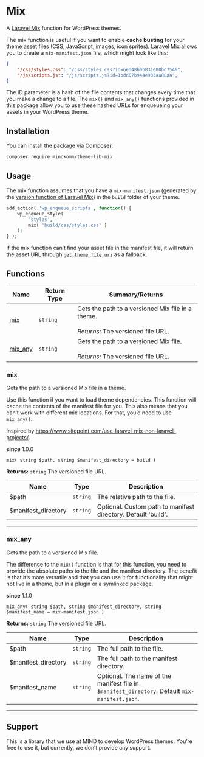 # Mix

A [Laravel Mix](https://github.com/JeffreyWay/laravel-mix) function for WordPress themes.

The mix function is useful if you want to enable **cache busting** for your theme asset files (CSS, JavaScript, images, icon sprites). Laravel Mix allows you to create a `mix-manifest.json` file, which might look like this:

```json
{
    "/css/styles.css": "/css/styles.css?id=6ed48b0b831e80bd7549",
    "/js/scripts.js": "/js/scripts.js?id=1bdd07b944e933aa88aa",
}
```

The ID parameter is a hash of the file contents that changes every time that you make a change to a file. The `mix()` and `mix_any()` functions provided in this package allow you to use these hashed URLs for enqueueing your assets in your WordPress theme.

## Installation

You can install the package via Composer:

```bash
composer require mindkomm/theme-lib-mix
```

## Usage

The mix function assumes that you have a `mix-manifest.json` (generated by the [version function of Laravel Mix](https://github.com/JeffreyWay/laravel-mix/blob/master/docs/versioning.md)) in the `build` folder of your theme.

```php
add_action( 'wp_enqueue_scripts', function() {
    wp_enqueue_style(
        'styles',
        mix( 'build/css/styles.css' )
    );
} );
```

If the mix function can’t find your asset file in the manifest file, it will return the asset URL through [`get_theme_file_uri`](https://developer.wordpress.org/reference/functions/get_theme_file_uri/) as a fallback.

## Functions

| Name | Return Type | Summary/Returns |
| --- | --- | --- |
| [mix](#mix) | `string` | Gets the path to a versioned Mix file in a theme.<br><br>*Returns:* The versioned file URL. |
| [mix_any](#mix_any) | `string` | Gets the path to a versioned Mix file.<br><br>*Returns:* The versioned file URL. |

### mix

Gets the path to a versioned Mix file in a theme.

Use this function if you want to load theme dependencies. This function will cache the contents
of the manifest file for you. This also means that you can’t work with different mix locations.
For that, you’d need to use `mix_any()`.

Inspired by <https://www.sitepoint.com/use-laravel-mix-non-laravel-projects/>.

**since** 1.0.0 

`mix( string $path, string $manifest_directory = build )`

**Returns:** `string` The versioned file URL.

| Name | Type | Description |
| --- | --- | --- |
| $path | `string` | The relative path to the file. |
| $manifest_directory | `string` | Optional. Custom path to manifest directory. Default 'build'. |

---

### mix\_any

Gets the path to a versioned Mix file.

The difference to the `mix()` function is that for this function, you need to provide the
absolute paths to the file and the manifest directory. The benefit is that it’s more versatile
and that you can use it for functionality that might not live in a theme, but in a plugin or a
symlinked package.

**since** 1.1.0 

`mix_any( string $path, string $manifest_directory, string $manifest_name = mix-manifest.json )`

**Returns:** `string` The versioned file URL.

| Name | Type | Description |
| --- | --- | --- |
| $path | `string` | The full path to the file. |
| $manifest_directory | `string` | The full path to the manifest directory. |
| $manifest_name | `string` | Optional. The name of the manifest file in `$manifest_directory`. Default `mix-manifest.json`. |

---

## Support

This is a library that we use at MIND to develop WordPress themes. You’re free to use it, but currently, we don’t provide any support. 
